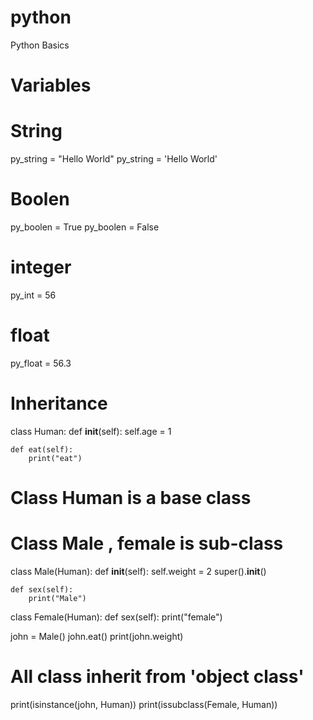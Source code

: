 # python
Python Basics
# Variables

# String
py_string = "Hello World"
py_string = 'Hello World'

# Boolen
py_boolen = True
py_boolen = False

# integer
py_int = 56

# float

py_float = 56.3


# Inheritance
class Human:
    def __init__(self):
        self.age = 1

    def eat(self):
        print("eat")

# Class Human is a base class
# Class Male , female is sub-class


class Male(Human):
    def __init__(self):
        self.weight = 2
        super().__init__()

    def sex(self):
        print("Male")


class Female(Human):
    def sex(self):
        print("female")


john = Male()
john.eat()
print(john.weight)
# All class inherit from 'object class'
print(isinstance(john, Human))
print(issubclass(Female, Human))
